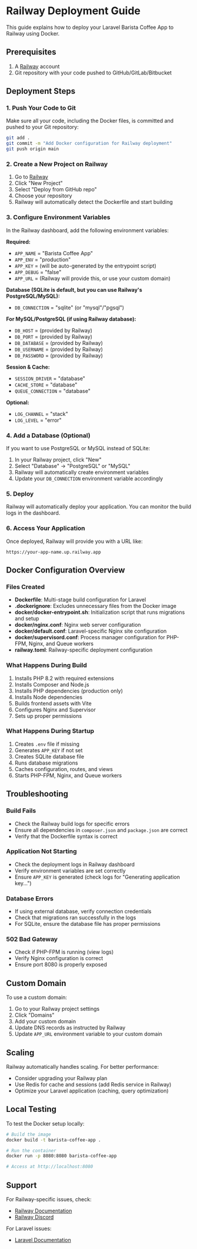 # Railway Deployment Guide

This guide explains how to deploy your Laravel Barista Coffee App to Railway using Docker.

## Prerequisites

1. A [Railway](https://railway.app/) account
2. Git repository with your code pushed to GitHub/GitLab/Bitbucket

## Deployment Steps

### 1. Push Your Code to Git

Make sure all your code, including the Docker files, is committed and pushed to your Git repository:

```bash
git add .
git commit -m "Add Docker configuration for Railway deployment"
git push origin main
```

### 2. Create a New Project on Railway

1. Go to [Railway](https://railway.app/)
2. Click "New Project"
3. Select "Deploy from GitHub repo"
4. Choose your repository
5. Railway will automatically detect the Dockerfile and start building

### 3. Configure Environment Variables

In the Railway dashboard, add the following environment variables:

**Required:**
- `APP_NAME` = "Barista Coffee App"
- `APP_ENV` = "production"
- `APP_KEY` = (will be auto-generated by the entrypoint script)
- `APP_DEBUG` = "false"
- `APP_URL` = (Railway will provide this, or use your custom domain)

**Database (SQLite is default, but you can use Railway's PostgreSQL/MySQL):**
- `DB_CONNECTION` = "sqlite" (or "mysql"/"pgsql")

**For MySQL/PostgreSQL (if using Railway database):**
- `DB_HOST` = (provided by Railway)
- `DB_PORT` = (provided by Railway)
- `DB_DATABASE` = (provided by Railway)
- `DB_USERNAME` = (provided by Railway)
- `DB_PASSWORD` = (provided by Railway)

**Session & Cache:**
- `SESSION_DRIVER` = "database"
- `CACHE_STORE` = "database"
- `QUEUE_CONNECTION` = "database"

**Optional:**
- `LOG_CHANNEL` = "stack"
- `LOG_LEVEL` = "error"

### 4. Add a Database (Optional)

If you want to use PostgreSQL or MySQL instead of SQLite:

1. In your Railway project, click "New"
2. Select "Database" → "PostgreSQL" or "MySQL"
3. Railway will automatically create environment variables
4. Update your `DB_CONNECTION` environment variable accordingly

### 5. Deploy

Railway will automatically deploy your application. You can monitor the build logs in the dashboard.

### 6. Access Your Application

Once deployed, Railway will provide you with a URL like:
```
https://your-app-name.up.railway.app
```

## Docker Configuration Overview

### Files Created

- **Dockerfile**: Multi-stage build configuration for Laravel
- **.dockerignore**: Excludes unnecessary files from the Docker image
- **docker/docker-entrypoint.sh**: Initialization script that runs migrations and setup
- **docker/nginx.conf**: Nginx web server configuration
- **docker/default.conf**: Laravel-specific Nginx site configuration
- **docker/supervisord.conf**: Process manager configuration for PHP-FPM, Nginx, and Queue workers
- **railway.toml**: Railway-specific deployment configuration

### What Happens During Build

1. Installs PHP 8.2 with required extensions
2. Installs Composer and Node.js
3. Installs PHP dependencies (production only)
4. Installs Node dependencies
5. Builds frontend assets with Vite
6. Configures Nginx and Supervisor
7. Sets up proper permissions

### What Happens During Startup

1. Creates `.env` file if missing
2. Generates `APP_KEY` if not set
3. Creates SQLite database file
4. Runs database migrations
5. Caches configuration, routes, and views
6. Starts PHP-FPM, Nginx, and Queue workers

## Troubleshooting

### Build Fails

- Check the Railway build logs for specific errors
- Ensure all dependencies in `composer.json` and `package.json` are correct
- Verify that the Dockerfile syntax is correct

### Application Not Starting

- Check the deployment logs in Railway dashboard
- Verify environment variables are set correctly
- Ensure `APP_KEY` is generated (check logs for "Generating application key...")

### Database Errors

- If using external database, verify connection credentials
- Check that migrations ran successfully in the logs
- For SQLite, ensure the database file has proper permissions

### 502 Bad Gateway

- Check if PHP-FPM is running (view logs)
- Verify Nginx configuration is correct
- Ensure port 8080 is properly exposed

## Custom Domain

To use a custom domain:

1. Go to your Railway project settings
2. Click "Domains"
3. Add your custom domain
4. Update DNS records as instructed by Railway
5. Update `APP_URL` environment variable to your custom domain

## Scaling

Railway automatically handles scaling. For better performance:

- Consider upgrading your Railway plan
- Use Redis for cache and sessions (add Redis service in Railway)
- Optimize your Laravel application (caching, query optimization)

## Local Testing

To test the Docker setup locally:

```bash
# Build the image
docker build -t barista-coffee-app .

# Run the container
docker run -p 8080:8080 barista-coffee-app

# Access at http://localhost:8080
```

## Support

For Railway-specific issues, check:
- [Railway Documentation](https://docs.railway.app/)
- [Railway Discord](https://discord.gg/railway)

For Laravel issues:
- [Laravel Documentation](https://laravel.com/docs)
